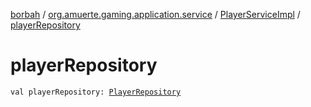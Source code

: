 [borbah](../../index.md) / [org.amuerte.gaming.application.service](../index.md) / [PlayerServiceImpl](index.md) / [playerRepository](./player-repository.md)

# playerRepository

`val playerRepository: `[`PlayerRepository`](../../org.amuerte.gaming.domain/-player-repository/index.md)